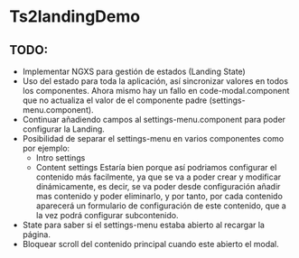 # Ts2landingDemo
## TODO:
- Implementar NGXS para gestión de estados (Landing State)
- Uso del estado para toda la aplicación, así sincronizar valores en todos los componentes. Ahora mismo hay un fallo en code-modal.component que no actualiza el valor de el componente padre (settings-menu.component).
- Continuar añadiendo campos al settings-menu.component para poder configurar la Landing.
- Posibilidad de separar el settings-menu en varios componentes como por ejemplo:
    - Intro settings
    - Content settings
    Estaría bien porque así podriamos configurar el contenido más facilmente, ya que se va a poder crear y modificar dinámicamente, es decir, se va poder desde configuración añadir mas contenido y poder eliminarlo, y por tanto, por cada contenido aparecerá un formulario de configuración de este contenido, que a la vez podrá configurar subcontenido.
- State para saber si el settings-menu estaba abierto al recargar la página.
- Bloquear scroll del contenido principal cuando este abierto el modal.
